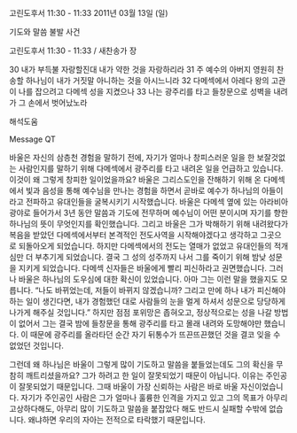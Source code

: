 고린도후서 11:30 - 11:33 
2011년 03월 13일 (일)

기도와 말씀 불발 사건



고린도후서 11:30 - 11:33 / 새찬송가  장


30 내가 부득불 자랑할진대 내가 약한 것을 자랑하리라
31 주 예수의 아버지 영원히 찬송할 하나님이 내가 거짓말 아니하는 것을 아시느니라
32 다메섹에서 아레다 왕의 고관이 나를 잡으려고 다메섹 성을 지켰으나
33 나는 광주리를 타고 들창문으로 성벽을 내려가 그 손에서 벗어났노라

해석도움





Message QT

바울은 자신의 삼층천 경험을 말하기 전에, 자기가 얼마나 창피스러운 일을 한 보잘것없는 사람인지를 말하기 위해 다메섹에서 광주리를 타고 내려온 일을 언급하고 있습니다. 이것이 왜 그렇게 창피한 일이었을까요? 바울은 그리스도인을 잔해하기 위해 온 다메섹에서 빛과 음성을 통해 예수님을 만나는 경험을 하면서 곧바로 예수가 하나님의 아들이라고 전파하고 유대인들을 굴복시키기 시작했습니다. 바울은 다메섹 옆에 있는 아라비아 광야로 들어가서 3년 동안 말씀과 기도에 전무하며 예수님이 어떤 분이시며 자기를 향한 하나님의 뜻이 무엇인지를 확인했습니다. 그리고 바울은 그가 박해하기 위해 내려왔다가 복음을 받았던 다메섹에서부터 본격적인 전도사역을 시작해야겠다고 생각하고 그곳으로 되돌아오게 되었습니다. 하지만 다메섹에서의 전도는 열매가 없었고 유대인들의 적개심만 더 부추기게 되었습니다. 결국 그 성의 성주까지 나서 그를 죽이기 위해 밤낮 성문을 지키게 되었습니다. 다메섹 신자들은 바울에게 빨리 피신하라고 권면했습니다. 그러나 바울은 하나님의 도우심에 대한 확신이 있었습니다. 아마 그는 이런 말을 했을지도 모릅니다. “나도 바뀌었는데, 저들이 바뀌지 않겠습니까? 그리고 만에 하나 내가 피신해야 하는 일이 생긴다면, 내가 경험했던 대로 사람들의 눈을 멀게 하셔서 성문으로 당당하게 나가게 해주실 것입니다.” 하지만 점점 포위망은 좁혀오고, 정상적으로는 성을 나갈 방법이 없어서 그는 결국 밤에 들창문을 통해 광주리를 타고 몰래 내려와 도망해야만 했습니다. 이 때문에 광주리를 올라타던 순간 자기 뒤통수가 뜨끈뜨끈했던 것을 결코 잊을 수 없었던 것입니다.

그런데 왜 하나님은 바울이 그렇게 많이 기도하고 말씀을 붙들었는데도 그의 확신을 무참히 깨트리셨을까요? 그가 하려고 한 일이 잘못되었기 때문이 아닙니다. 이유는 주인공이 잘못되었기 때문입니다. 그때 바울이 가장 신뢰하는 사람은 바로 바울 자신이었습니다. 자기가 주인공인 사람은 그가 얼마나 훌륭한 인격을 가지고 있고 그의 목표가 아무리 고상하다해도, 아무리 많이 기도하고 말씀을 붙잡았다 해도 반드시 실패할 수밖에 없습니다. 왜냐하면 우리의 자아는 전적으로 타락했기 때문입니다.